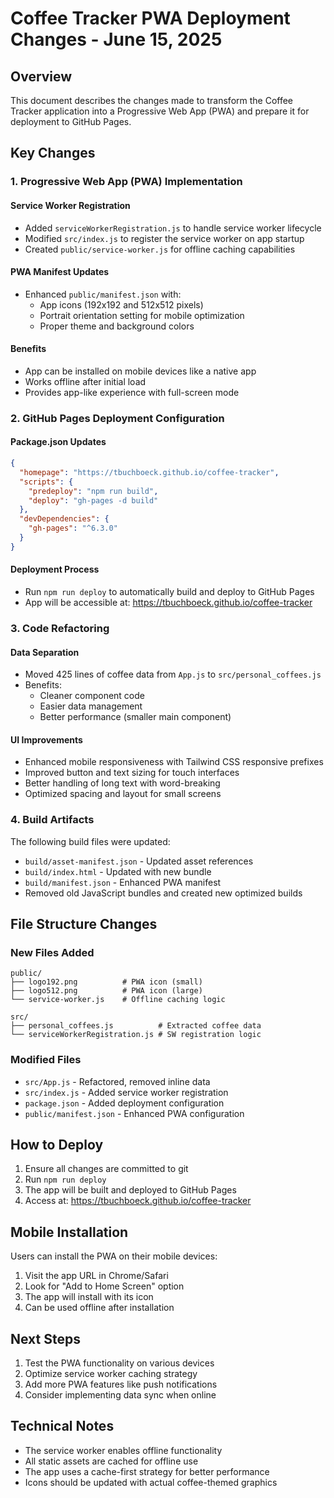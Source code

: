 # Coffee Tracker PWA Deployment Changes - June 15, 2025

## Overview
This document describes the changes made to transform the Coffee Tracker application into a Progressive Web App (PWA) and prepare it for deployment to GitHub Pages.

## Key Changes

### 1. Progressive Web App (PWA) Implementation

#### Service Worker Registration
- Added `serviceWorkerRegistration.js` to handle service worker lifecycle
- Modified `src/index.js` to register the service worker on app startup
- Created `public/service-worker.js` for offline caching capabilities

#### PWA Manifest Updates
- Enhanced `public/manifest.json` with:
  - App icons (192x192 and 512x512 pixels)
  - Portrait orientation setting for mobile optimization
  - Proper theme and background colors

#### Benefits
- App can be installed on mobile devices like a native app
- Works offline after initial load
- Provides app-like experience with full-screen mode

### 2. GitHub Pages Deployment Configuration

#### Package.json Updates
```json
{
  "homepage": "https://tbuchboeck.github.io/coffee-tracker",
  "scripts": {
    "predeploy": "npm run build",
    "deploy": "gh-pages -d build"
  },
  "devDependencies": {
    "gh-pages": "^6.3.0"
  }
}
```

#### Deployment Process
- Run `npm run deploy` to automatically build and deploy to GitHub Pages
- App will be accessible at: https://tbuchboeck.github.io/coffee-tracker

### 3. Code Refactoring

#### Data Separation
- Moved 425 lines of coffee data from `App.js` to `src/personal_coffees.js`
- Benefits:
  - Cleaner component code
  - Easier data management
  - Better performance (smaller main component)

#### UI Improvements
- Enhanced mobile responsiveness with Tailwind CSS responsive prefixes
- Improved button and text sizing for touch interfaces
- Better handling of long text with word-breaking
- Optimized spacing and layout for small screens

### 4. Build Artifacts
The following build files were updated:
- `build/asset-manifest.json` - Updated asset references
- `build/index.html` - Updated with new bundle
- `build/manifest.json` - Enhanced PWA manifest
- Removed old JavaScript bundles and created new optimized builds

## File Structure Changes

### New Files Added
```
public/
├── logo192.png          # PWA icon (small)
├── logo512.png          # PWA icon (large)
└── service-worker.js    # Offline caching logic

src/
├── personal_coffees.js          # Extracted coffee data
└── serviceWorkerRegistration.js # SW registration logic
```

### Modified Files
- `src/App.js` - Refactored, removed inline data
- `src/index.js` - Added service worker registration
- `package.json` - Added deployment configuration
- `public/manifest.json` - Enhanced PWA configuration

## How to Deploy

1. Ensure all changes are committed to git
2. Run `npm run deploy`
3. The app will be built and deployed to GitHub Pages
4. Access at: https://tbuchboeck.github.io/coffee-tracker

## Mobile Installation

Users can install the PWA on their mobile devices:
1. Visit the app URL in Chrome/Safari
2. Look for "Add to Home Screen" option
3. The app will install with its icon
4. Can be used offline after installation

## Next Steps

1. Test the PWA functionality on various devices
2. Optimize service worker caching strategy
3. Add more PWA features like push notifications
4. Consider implementing data sync when online

## Technical Notes

- The service worker enables offline functionality
- All static assets are cached for offline use
- The app uses a cache-first strategy for better performance
- Icons should be updated with actual coffee-themed graphics